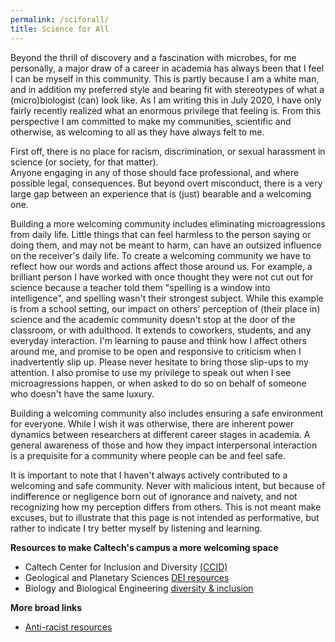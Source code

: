 ```yaml
---
permalink: /sciforall/
title: Science for All 
---
```


Beyond the thrill of discovery and a fascination with microbes, for me personally, a major draw of a career in academia has always been that I feel I can be myself in this community.
This is partly because I am a white man, and in addition my preferred style and bearing fit with stereotypes of what a (micro)biologist (can) look like. 
As I am writing this in July 2020, I have only fairly recently realized what an enormous privilege that feeling is.
From this perspective I am committed to make my communities, scientific and otherwise, as welcoming to all as they have always felt to me.   

First off, there is no place for racism, discrimination, or sexual harassment in science (or society, for that matter).  
Anyone engaging in any of those should face professional, and where possible legal, consequences.
But beyond overt misconduct, there is a very large gap between an experience that is (just) bearable and a welcoming one.  
   
Building a more welcoming community includes eliminating microagressions from daily life. 
Little things that can feel harmless to the person saying or doing them, and may not be meant to harm, can have an outsized influence on the receiver's daily life.
To create a welcoming community we have to reflect how our words and actions affect those around us.
For example, a brilliant person I have worked with once thought they were not cut out for science because a teacher told them "spelling is a window into intelligence", 
and spelling wasn't their strongest subject.
While this example is from a school setting, 
our impact on others' perception of (their place in) science and the academic community doesn't stop at the door of the classroom, or with adulthood.
It extends to coworkers, students, and any everyday interaction.
I'm learning to pause and think how I affect others around me, and promise to be open and responsive to criticism when I inadvertently slip up. 
Please never hesitate to bring those slip-ups to my attention.
I also promise to use my privilege to speak out when I see microagressions happen, or when asked to do so on behalf of someone who doesn't have the same luxury.   

Building a welcoming community also includes ensuring a safe environment for everyone.
While I wish it was otherwise, there are inherent power dynamics between researchers at different career stages in academia.
A general awareness of those and how they impact interpersonal interaction is a prequisite for a community where people can be and feel safe.  
  
It is important to note that I haven't always actively contributed to a welcoming and safe community. 
Never with malicious intent, but because of indifference or negligence born out of ignorance and naivety, and not recognizing how my perception differs from others. 
This is not meant make excuses, but to illustrate that this page is not intended as performative, but rather to indicate I try better myself by listening and learning.
   
   
**Resources to make Caltech's campus a more welcoming space**   
- Caltech Center for Inclusion and Diversity [(CCID)](https://diversity.caltech.edu/) 
- Geological and Planetary Sciences [DEI resources](https://www.gps.caltech.edu/resources/dei-gps)
- Biology and Biological Engineering [diversity & inclusion](https://www.bbe.caltech.edu/about/diversity-inclusion)

**More broad links**
- [Anti-racist resources](https://www.tobeantiracist.com/)
